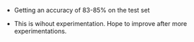 * Getting an accuracy of 83-85% on the test set

* This is wihout experimentation. Hope to improve after more experimentations.


